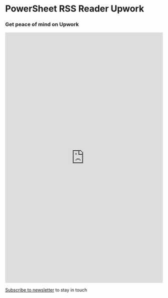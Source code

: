 # PowerSheet RSS Reader Upwork

### Get peace of mind on Upwork

<iframe width="100%" height="800" frameborder="0" src="https://docs.google.com/spreadsheet/pub?key=1rWnBxvS-7w7baSJjVcvTzefrPKKPm5qwrH5fJMEThhA&gid=0&gridlines=false&range=A1:D40&widget=false&chrome=false" title="Tiers Comparison"></iframe>

[Subscribe to newsletter](https://docs.google.com/forms/d/e/1FAIpQLScpRhK8vhKuAUBLmjoeZ8768dXokRD1uhjTe9xjINVBPk7ewA/viewform?usp=sf_link) to stay in touch
